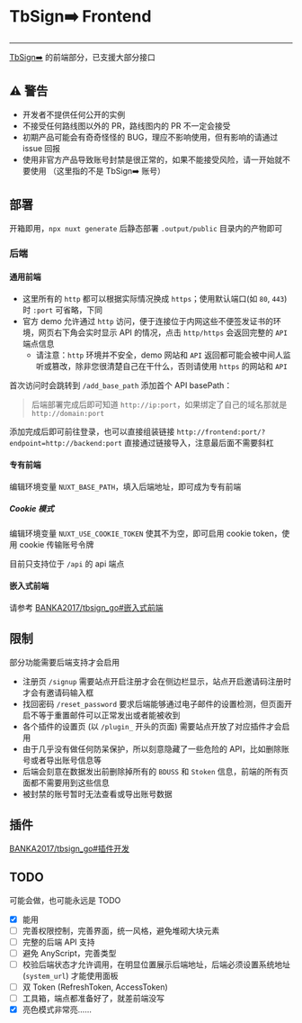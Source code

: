 # TbSign➡️ Frontend

---

[TbSign➡️](https://github.com/BANKA2017/tbsign_go) 的前端部分，已支援大部分接口

## ⚠ 警告

- 开发者不提供任何公开的实例
- 不接受任何路线图以外的 PR，路线图内的 PR 不一定会接受
- 初期产品可能会有奇奇怪怪的 BUG，理应不影响使用，但有影响的请通过 issue 回报
- 使用非官方产品导致账号封禁是很正常的，如果不能接受风险，请一开始就不要使用 （这里指的不是 TbSign➡️ 账号）

## 部署

开箱即用，`npx nuxt generate` 后静态部署 `.output/public` 目录内的产物即可

### 后端

#### 通用前端

- 这里所有的 `http` 都可以根据实际情况换成 `https`；使用默认端口(如 `80`, `443`) 时 `:port` 可省略，下同
- 官方 demo 允许通过 `http` 访问，便于连接位于内网这些不便签发证书的环境，网页右下角会实时显示 API 的情况，点击 `http/https` 会返回完整的 `API` 端点信息
  - 请注意：`http` 环境并不安全，demo 网站和 `API` 返回都可能会被中间人监听或篡改，除非您很清楚自己在干什么，否则请使用 `https` 的网站和 `API`

首次访问时会跳转到 `/add_base_path` 添加首个 API basePath：

> 后端部署完成后即可知道 `http://ip:port`，如果绑定了自己的域名那就是 `http://domain:port`

添加完成后即可前往登录，也可以直接组装链接 `http://frontend:port/?endpoint=http://backend:port` 直接通过链接导入，注意最后面不需要斜杠

#### 专有前端

编辑环境变量 `NUXT_BASE_PATH`，填入后端地址，即可成为专有前端

##### Cookie 模式

编辑环境变量 `NUXT_USE_COOKIE_TOKEN` 使其不为空，即可启用 cookie token，使用 cookie 传输账号令牌

目前只支持位于 `/api` 的 api 端点

#### 嵌入式前端

请参考 [BANKA2017/tbsign_go#嵌入式前端](https://github.com/BANKA2017/tbsign_go?tab=readme-ov-file#%E5%B5%8C%E5%85%A5%E5%BC%8F%E5%89%8D%E7%AB%AF)

## 限制

部分功能需要后端支持才会启用

- 注册页 `/signup` 需要站点开启注册才会在侧边栏显示，站点开启邀请码注册时才会有邀请码输入框
- 找回密码 `/reset_password` 要求后端能够通过电子邮件的设置检测，但页面开启不等于重置邮件可以正常发出或者能被收到
- 各个插件的设置页 (以 `/plugin_` 开头的页面) 需要站点开放了对应插件才会启用
- 由于几乎没有做任何防呆保护，所以刻意隐藏了一些危险的 API，比如删除账号或者导出账号信息等
- 后端会刻意在数据发出前删除掉所有的 `BDUSS` 和 `Stoken` 信息，前端的所有页面都不需要用到这些信息
- 被封禁的账号暂时无法查看或导出账号数据

## 插件

[BANKA2017/tbsign_go#插件开发](https://github.com/BANKA2017/tbsign_go?tab=readme-ov-file#%E6%8F%92%E4%BB%B6%E5%BC%80%E5%8F%91)

## TODO

可能会做，也可能永远是 TODO

- [x] 能用
- [ ] 完善权限控制，完善界面，统一风格，避免堆砌大块元素
- [ ] 完整的后端 API 支持
- [ ] 避免 AnyScript，完善类型
- [ ] 校验后端状态才允许调用，在明显位置展示后端地址，后端必须设置系统地址 (`system_url`) 才能使用面板
- [ ] 双 Token (RefreshToken, AccessToken)
- [ ] 工具箱，端点都准备好了，就差前端没写
- [x] 亮色模式非常亮……

